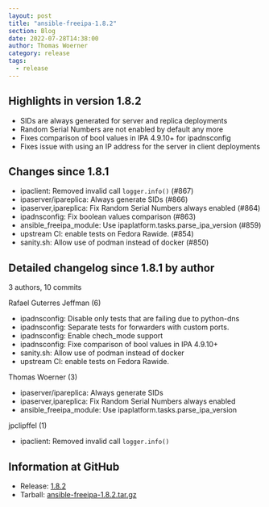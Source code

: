 ```yaml
---
layout: post
title: "ansible-freeipa-1.8.2"
section: Blog
date: 2022-07-28T14:38:00
author: Thomas Woerner
category: release
tags:
  - release
---
```


Highlights in version 1.8.2
-------------------
  - SIDs are always generated for server and replica deployments
  - Random Serial Numbers are not enabled by default any more
  - Fixes comparison of bool values in IPA 4.9.10+ for ipadnsconfig
  - Fixes issue with using an IP address for the server in client deployments

Changes since 1.8.1
-------------------

  - ipaclient: Removed invalid call `logger.info()` (#867)
  - ipaserver/ipareplica: Always generate SIDs (#866)
  - ipaserver,ipareplica: Fix Random Serial Numbers always enabled (#864)
  - ipadnsconfig: Fix boolean values comparison (#863)
  - ansible_freeipa_module: Use ipaplatform.tasks.parse_ipa_version (#859)
  - upstream CI: enable tests on Fedora Rawide. (#854)
  - sanity.sh: Allow use of podman instead of docker (#850)

Detailed changelog since 1.8.1 by author
----------------------------------------
  3 authors, 10 commits

Rafael Guterres Jeffman (6)

  - ipadnsconfig: Disable only tests that are failing due to python-dns
  - ipadnsconfig: Separate tests for forwarders with custom ports.
  - ipadnsconfig: Enable chech_mode support
  - ipadnsconfig: Fixe comparison of bool values in IPA 4.9.10+
  - sanity.sh: Allow use of podman instead of docker
  - upstream CI: enable tests on Fedora Rawide.

Thomas Woerner (3)

  - ipaserver/ipareplica: Always generate SIDs
  - ipaserver,ipareplica: Fix Random Serial Numbers always enabled
  - ansible_freeipa_module: Use ipaplatform.tasks.parse_ipa_version

jpclipffel (1)

  - ipaclient: Removed invalid call `logger.info()`

Information at GitHub
---------------------
* Release: [1.8.2](https://github.com/freeipa/ansible-freeipa/releases/tag/v1.8.2)
* Tarball: [ansible-freeipa-1.8.2.tar.gz](https://github.com/freeipa/ansible-freeipa/archive/refs/tags/v1.8.2.tar.gz)

